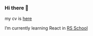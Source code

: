 ### Hi there 👋

my cv is [here](https://rasosha.github.io)

I’m currently learning React in [RS School](https://rs.school/react/)

